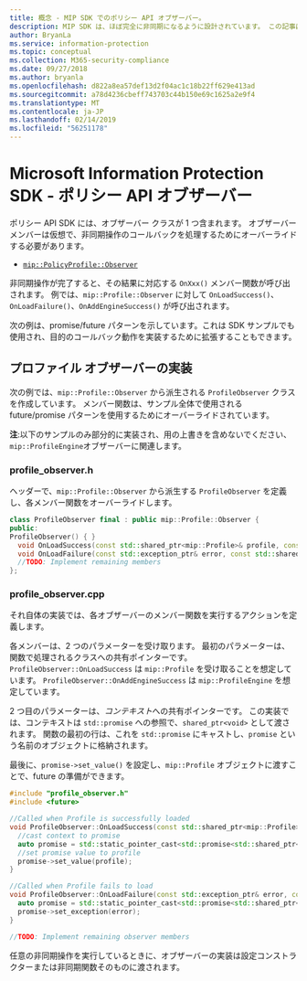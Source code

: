 ```yaml
---
title: 概念 - MIP SDK でのポリシー API オブザーバー。
description: MIP SDK は、ほぼ完全に非同期になるように設計されています。 この記事は、ポリシー API オブザーバーの実装方法と非同期処理への使用方法を理解するのに役立ちます。
author: BryanLa
ms.service: information-protection
ms.topic: conceptual
ms.collection: M365-security-compliance
ms.date: 09/27/2018
ms.author: bryanla
ms.openlocfilehash: d822a8ea57def13d2f04ac1c18b22ff629e413ad
ms.sourcegitcommit: a78d4236cbeff743703c44b150e69c1625a2e9f4
ms.translationtype: MT
ms.contentlocale: ja-JP
ms.lasthandoff: 02/14/2019
ms.locfileid: "56251178"
---
```

# <a name="microsoft-information-protection-sdk---policy-api-observers"></a>Microsoft Information Protection SDK - ポリシー API オブザーバー

ポリシー API SDK には、オブザーバー クラスが 1 つ含まれます。 オブザーバー メンバーは仮想で、非同期操作のコールバックを処理するためにオーバーライドする必要があります。

- [`mip::PolicyProfile::Observer`](reference/class_mip_policyprofile_observer.md)

非同期操作が完了すると、その結果に対応する `OnXxx()` メンバー関数が呼び出されます。 例では、`mip::Profile::Observer` に対して `OnLoadSuccess()`、`OnLoadFailure()`、`OnAddEngineSuccess()` が呼び出されます。

次の例は、promise/future パターンを示しています。これは SDK サンプルでも使用され、目的のコールバック動作を実装するために拡張することもできます。 

## <a name="profile-observer-implementation"></a>プロファイル オブザーバーの実装

次の例では、`mip::Profile::Observer` から派生される `ProfileObserver` クラスを作成しています。 メンバー関数は、サンプル全体で使用される future/promise パターンを使用するためにオーバーライドされています。

**注**:以下のサンプルのみ部分的に実装され、用の上書きを含めないでください、`mip::ProfileEngine`オブザーバーに関連します。

### <a name="profileobserverh"></a>profile_observer.h

ヘッダーで、`mip::Profile::Observer` から派生する `ProfileObserver` を定義し、各メンバー関数をオーバーライドします。

```cpp
class ProfileObserver final : public mip::Profile::Observer {
public:
ProfileObserver() { }
  void OnLoadSuccess(const std::shared_ptr<mip::Profile>& profile, const std::shared_ptr<void>& context) override;
  void OnLoadFailure(const std::exception_ptr& error, const std::shared_ptr<void>& context) override;
  //TODO: Implement remaining members
};
```

### <a name="profileobservercpp"></a>profile_observer.cpp

それ自体の実装では、各オブザーバーのメンバー関数を実行するアクションを定義します。

各メンバーは、2 つのパラメーターを受け取ります。 最初のパラメーターは、関数で処理されるクラスへの共有ポインターです。 `ProfileObserver::OnLoadSuccess` は `mip::Profile` を受け取ることを想定しています。 `ProfileObserver::OnAddEngineSuccess` は `mip::ProfileEngine` を想定しています。

2 つ目のパラメーターは、*コンテキスト*への共有ポインターです。 この実装では、コンテキストは `std::promise` への参照で、`shared_ptr<void>` として渡されます。 関数の最初の行は、これを `std::promise` にキャストし、`promise` という名前のオブジェクトに格納されます。

最後に、`promise->set_value()` を設定し、`mip::Profile` オブジェクトに渡すことで、future の準備ができます。

```cpp
#include "profile_observer.h"
#include <future>

//Called when Profile is successfully loaded
void ProfileObserver::OnLoadSuccess(const std::shared_ptr<mip::Profile>& profile, const std::shared_ptr<void>& context) {
  //cast context to promise
  auto promise = std::static_pointer_cast<std::promise<std::shared_ptr<mip::Profile>>>(context);
  //set promise value to profile
  promise->set_value(profile);
}

//Called when Profile fails to load
void ProfileObserver::OnLoadFailure(const std::exception_ptr& error, const std::shared_ptr<void>& context) {
  auto promise = std::static_pointer_cast<std::promise<std::shared_ptr<mip::Profile>>>(context);
  promise->set_exception(error);
}

//TODO: Implement remaining observer members
```

任意の非同期操作を実行しているときに、オブザーバーの実装は設定コンストラクターまたは非同期関数そのものに渡されます。 

